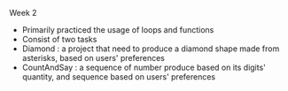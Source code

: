 Week 2

- Primarily practiced the usage of loops and functions
- Consist of two tasks
- Diamond : a project that need to produce a diamond shape made from asterisks, based on users' preferences
- CountAndSay : a sequence of number produce based on its digits' quantity, and sequence based on users' preferences
